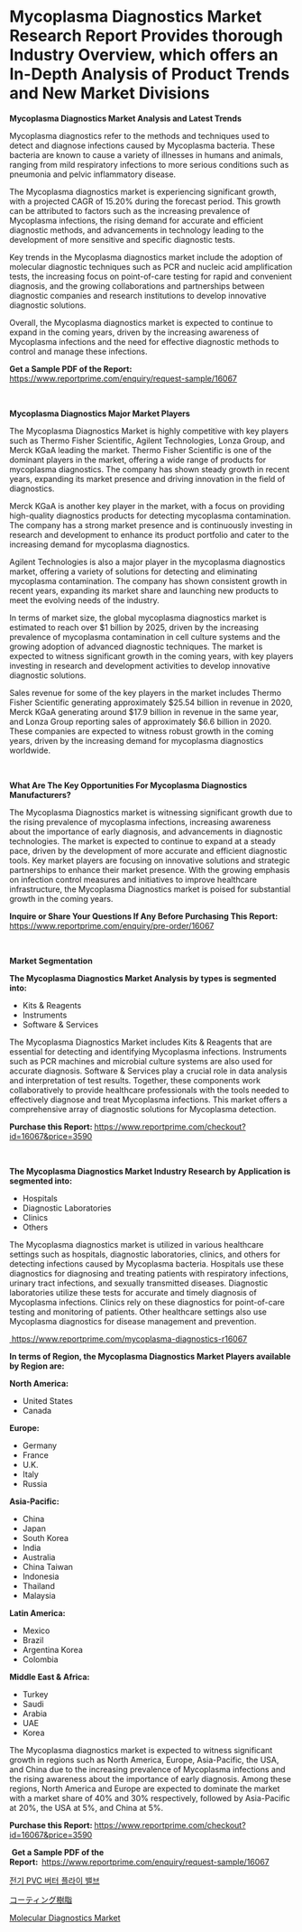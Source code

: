 <p><h1>Mycoplasma Diagnostics Market Research Report Provides thorough Industry Overview, which offers an In-Depth Analysis of Product Trends and New Market Divisions</h1></p><p><strong>Mycoplasma Diagnostics Market Analysis and Latest Trends</strong></p>
<p><p>Mycoplasma diagnostics refer to the methods and techniques used to detect and diagnose infections caused by Mycoplasma bacteria. These bacteria are known to cause a variety of illnesses in humans and animals, ranging from mild respiratory infections to more serious conditions such as pneumonia and pelvic inflammatory disease.</p><p>The Mycoplasma diagnostics market is experiencing significant growth, with a projected CAGR of 15.20% during the forecast period. This growth can be attributed to factors such as the increasing prevalence of Mycoplasma infections, the rising demand for accurate and efficient diagnostic methods, and advancements in technology leading to the development of more sensitive and specific diagnostic tests.</p><p>Key trends in the Mycoplasma diagnostics market include the adoption of molecular diagnostic techniques such as PCR and nucleic acid amplification tests, the increasing focus on point-of-care testing for rapid and convenient diagnosis, and the growing collaborations and partnerships between diagnostic companies and research institutions to develop innovative diagnostic solutions.</p><p>Overall, the Mycoplasma diagnostics market is expected to continue to expand in the coming years, driven by the increasing awareness of Mycoplasma infections and the need for effective diagnostic methods to control and manage these infections.</p></p>
<p><strong>Get a Sample PDF of the Report:&nbsp;</strong> <a href="https://www.reportprime.com/enquiry/request-sample/16067">https://www.reportprime.com/enquiry/request-sample/16067</a></p>
<p>&nbsp;</p>
<p><strong>Mycoplasma Diagnostics Major Market Players</strong></p>
<p><p>The Mycoplasma Diagnostics Market is highly competitive with key players such as Thermo Fisher Scientific, Agilent Technologies, Lonza Group, and Merck KGaA leading the market. Thermo Fisher Scientific is one of the dominant players in the market, offering a wide range of products for mycoplasma diagnostics. The company has shown steady growth in recent years, expanding its market presence and driving innovation in the field of diagnostics.</p><p>Merck KGaA is another key player in the market, with a focus on providing high-quality diagnostics products for detecting mycoplasma contamination. The company has a strong market presence and is continuously investing in research and development to enhance its product portfolio and cater to the increasing demand for mycoplasma diagnostics.</p><p>Agilent Technologies is also a major player in the mycoplasma diagnostics market, offering a variety of solutions for detecting and eliminating mycoplasma contamination. The company has shown consistent growth in recent years, expanding its market share and launching new products to meet the evolving needs of the industry.</p><p>In terms of market size, the global mycoplasma diagnostics market is estimated to reach over $1 billion by 2025, driven by the increasing prevalence of mycoplasma contamination in cell culture systems and the growing adoption of advanced diagnostic techniques. The market is expected to witness significant growth in the coming years, with key players investing in research and development activities to develop innovative diagnostic solutions.</p><p>Sales revenue for some of the key players in the market includes Thermo Fisher Scientific generating approximately $25.54 billion in revenue in 2020, Merck KGaA generating around $17.9 billion in revenue in the same year, and Lonza Group reporting sales of approximately $6.6 billion in 2020. These companies are expected to witness robust growth in the coming years, driven by the increasing demand for mycoplasma diagnostics worldwide.</p></p>
<p>&nbsp;</p>
<p><strong>What Are The Key Opportunities For Mycoplasma Diagnostics Manufacturers?</strong></p>
<p><p>The Mycoplasma Diagnostics market is witnessing significant growth due to the rising prevalence of mycoplasma infections, increasing awareness about the importance of early diagnosis, and advancements in diagnostic technologies. The market is expected to continue to expand at a steady pace, driven by the development of more accurate and efficient diagnostic tools. Key market players are focusing on innovative solutions and strategic partnerships to enhance their market presence. With the growing emphasis on infection control measures and initiatives to improve healthcare infrastructure, the Mycoplasma Diagnostics market is poised for substantial growth in the coming years.</p></p>
<p><strong>Inquire or Share Your Questions If Any Before Purchasing This Report:</strong> <a href="https://www.reportprime.com/enquiry/pre-order/16067">https://www.reportprime.com/enquiry/pre-order/16067</a></p>
<p>&nbsp;</p>
<p><strong>Market Segmentation</strong></p>
<p><strong>The Mycoplasma Diagnostics Market Analysis by types is segmented into:</strong></p>
<p><ul><li>Kits & Reagents</li><li>Instruments</li><li>Software & Services</li></ul></p>
<p><p>The Mycoplasma Diagnostics Market includes Kits & Reagents that are essential for detecting and identifying Mycoplasma infections. Instruments such as PCR machines and microbial culture systems are also used for accurate diagnosis. Software & Services play a crucial role in data analysis and interpretation of test results. Together, these components work collaboratively to provide healthcare professionals with the tools needed to effectively diagnose and treat Mycoplasma infections. This market offers a comprehensive array of diagnostic solutions for Mycoplasma detection.</p></p>
<p><strong>Purchase this Report:&nbsp;</strong><a href="https://www.reportprime.com/checkout?id=16067&price=3590">https://www.reportprime.com/checkout?id=16067&price=3590</a></p>
<p>&nbsp;</p>
<p><strong>The Mycoplasma Diagnostics Market Industry Research by Application is segmented into:</strong></p>
<p><ul><li>Hospitals</li><li>Diagnostic Laboratories</li><li>Clinics</li><li>Others</li></ul></p>
<p><p>The Mycoplasma diagnostics market is utilized in various healthcare settings such as hospitals, diagnostic laboratories, clinics, and others for detecting infections caused by Mycoplasma bacteria. Hospitals use these diagnostics for diagnosing and treating patients with respiratory infections, urinary tract infections, and sexually transmitted diseases. Diagnostic laboratories utilize these tests for accurate and timely diagnosis of Mycoplasma infections. Clinics rely on these diagnostics for point-of-care testing and monitoring of patients. Other healthcare settings also use Mycoplasma diagnostics for disease management and prevention.</p></p>
<p><a href="https://www.reportprime.com/mycoplasma-diagnostics-r16067">&nbsp;https://www.reportprime.com/mycoplasma-diagnostics-r16067</a></p>
<p><strong>In terms of Region, the Mycoplasma Diagnostics Market Players available by Region are:</strong></p>
<p>
    <p> <strong> North America: </strong>
        <ul>
            <li>United States</li>
            <li>Canada</li>
        </ul>
        </p> 
    <p> <strong> Europe: </strong>
        <ul>
            <li>Germany</li>
            <li>France</li>
            <li>U.K.</li>
            <li>Italy</li>
            <li>Russia</li>
        </ul>
        </p> 
    <p> <strong> Asia-Pacific: </strong>
        <ul>
            <li>China</li>
            <li>Japan</li>
            <li>South Korea</li>
            <li>India</li>
            <li>Australia</li>
            <li>China Taiwan</li>
            <li>Indonesia</li>
            <li>Thailand</li>
            <li>Malaysia</li>
        </ul>
        </p> 
    <p> <strong> Latin America: </strong>
        <ul>
            <li>Mexico</li>
            <li>Brazil</li>
            <li>Argentina Korea</li>
            <li>Colombia</li>
        </ul>
        </p> 
    <p> <strong> Middle East & Africa: </strong>
        <ul>
            <li>Turkey</li>
            <li>Saudi</li>
            <li>Arabia</li>
            <li>UAE</li>
            <li>Korea</li>
        </ul>
    </p>
    </p>
<p><p>The Mycoplasma diagnostics market is expected to witness significant growth in regions such as North America, Europe, Asia-Pacific, the USA, and China due to the increasing prevalence of Mycoplasma infections and the rising awareness about the importance of early diagnosis. Among these regions, North America and Europe are expected to dominate the market with a market share of 40% and 30% respectively, followed by Asia-Pacific at 20%, the USA at 5%, and China at 5%.</p></p>
<p><strong>Purchase this Report: </strong><a href="https://www.reportprime.com/checkout?id=16067&price=3590">https://www.reportprime.com/checkout?id=16067&price=3590</a></p>
<p>&nbsp;<strong>Get a Sample PDF of the Report:&nbsp;&nbsp;</strong><a href="https://www.reportprime.com/enquiry/request-sample/16067">https://www.reportprime.com/enquiry/request-sample/16067</a></p>
<p><strong></strong></p>
<p><p><a href="https://medium.com/@carlosrtzkzhj/%EC%A0%84%EA%B8%B0-pvc-%EB%82%98%EB%B9%84-%EB%B0%B8%EB%B8%8C-%EC%8B%9C%EC%9E%A5%EC%9D%80-2031%EB%85%84%EA%B9%8C%EC%A7%80%EC%9D%98-%EC%8B%9C%EC%9E%A5-%EC%A0%90%EC%9C%A0%EC%9C%A8-%ED%81%AC%EA%B8%B0-%EB%B0%8F-%EC%98%88%EC%83%81%EB%90%9C-%EC%98%88%EC%B8%A1%EC%97%90-%EC%B4%88%EC%A0%90%EC%9D%84-%EB%A7%9E%EC%B6%9C-%EA%B2%83%EC%9E%85%EB%8B%88%EB%8B%A4-a742cd9078f7">전기 PVC 버터 플라이 밸브</a></p><p><a href="https://medium.com/@jackparker654/%E3%82%B3%E3%83%BC%E3%83%86%E3%82%A3%E3%83%B3%E3%82%B0%E6%A8%B9%E8%84%82%E5%B8%82%E5%A0%B4%E3%81%AE%E8%A6%8F%E6%A8%A1-%E5%B8%82%E5%A0%B4%E5%B1%95%E6%9C%9B%E3%81%A8%E5%B8%82%E5%A0%B4%E4%BA%88%E6%B8%AC-2024%E5%B9%B4%E3%81%8B%E3%82%892031%E5%B9%B4-1ad9a15a5bbc">コーティング樹脂</a></p><p><a href="https://github.com/GroverBarry/Market-Research-Report-List-4/blob/main/molecular-diagnostics-market.md">Molecular Diagnostics Market</a></p></p>